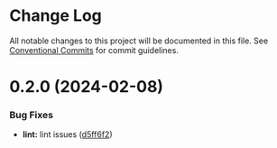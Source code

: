 # Change Log

All notable changes to this project will be documented in this file.
See [Conventional Commits](https://conventionalcommits.org) for commit guidelines.

# 0.2.0 (2024-02-08)

### Bug Fixes

- **lint:** lint issues ([d5ff6f2](https://github.com/awslabs/project-lakechain/commit/d5ff6f2686bfa6ed2c0b92decb1ead4076a499b9))
